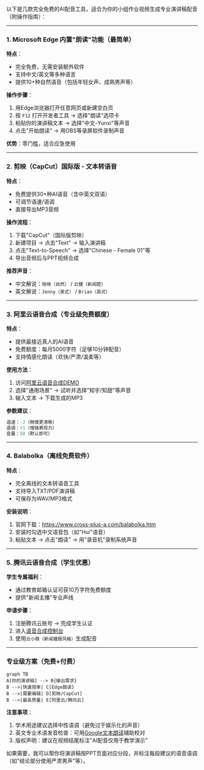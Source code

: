 以下是几款完全免费的AI配音工具，适合为你的小组作业视频生成专业演讲稿配音（附操作指南）：

---

### **1. Microsoft Edge 内置"朗读"功能（最简单）**
**特点**：
- 完全免费，无需安装额外软件
- 支持中文/英文等多种语言
- 提供10+种自然语音（包括年轻女声、成熟男声等）

**操作步骤**：
1. 用Edge浏览器打开任意网页或新建空白页
2. 按 `F12` 打开开发者工具 → 选择"朗读"选项卡
3. 粘贴你的演讲稿文本 → 选择"中文-Yunxi"等声音
4. 点击"开始朗读" → 用OBS等录屏软件录制声音

**优势**：零门槛，适合应急使用

---

### **2. 剪映（CapCut）国际版 - 文本转语音**
**特点**：
- 免费提供30+种AI语音（含中英文双语）
- 可调节语速/语调
- 直接导出MP3音频

**操作流程**：
1. 下载"CapCut"（国际版剪映）
2. 新建项目 → 点击"Text" → 输入演讲稿
3. 点击"Text-to-Speech" → 选择"Chinese - Female 01"等
4. 导出音频后与PPT视频合成

**推荐声音**：
- 中文解说：`晓晓（自然）` / `云健（新闻腔）`
- 英文解说：`Jenny（美式）` / `Brian（英式）`

---

### **3. 阿里云语音合成（专业级免费额度）**
**特点**：
- 提供最接近真人的AI语音
- 免费额度：每月5000字符（足够10分钟配音）
- 支持情感化朗读（欢快/严肃/温柔等）

**使用方法**：
1. 访问[阿里云语音合成DEMO](https://ai.aliyun.com/nls/tts)
2. 选择"通用场景" → 试听并选择"知宇/知甜"等声音
3. 输入文本 → 下载生成的MP3

**参数建议**：
```python
语速：-2（稍慢更清晰）
语调：+1（增强表现力）
音量：50（默认即可）
```

---

### **4. Balabolka（离线免费软件）**
**特点**：
- 完全离线的文本转语音工具
- 支持导入TXT/PDF演讲稿
- 可保存为WAV/MP3格式

**安装说明**：
1. 官网下载：https://www.cross-plus-a.com/balabolka.htm
2. 安装时勾选中文语音包（如"Hui"语音）
3. 粘贴文本 → 点击"朗读" → 用"录音机"录制系统声音

---

### **5. 腾讯云语音合成（学生优惠）**
**学生专属福利**：
- 通过教育邮箱认证可获10万字符免费额度
- 提供"新闻主播"专业声线

**申请步骤**：
1. 注册腾讯云账号 → 完成学生认证
2. 进入[语音合成控制台](https://console.cloud.tencent.com/tts)
3. 使用`云小薇（新闻播报风格）`生成配音

---

### **专业级方案（免费+付费）**
```mermaid
graph TB
A[你的演讲稿] --> B{输出需求}
B -->|快速简单| C[Edge朗读]
B -->|需要编辑| D[剪映/CapCut]
B -->|最高质量| E[阿里云/腾讯云]
```

**注意事项**：
1. 学术用途建议选择中性语调（避免过于娱乐化的声音）
2. 英文专业术语发音检查：可用[Google文本朗读](https://translate.google.com/)辅助校对
3. 版权声明：建议在视频结尾标注"AI配音仅用于教学演示"

如果需要，我可以帮你将演讲稿按PPT页面对应分段，并标注每段建议的语音语调（如"结论部分使用严肃男声"等）。
